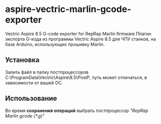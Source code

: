 # aspire-vectric-marlin-gcode-exporter
 Vectric Aspire 8.5 G-code exporter for RepRap Marlin firmware
Плагин экспорта G-кода из программы Vectric Aspire 8.5 для ЧПУ станков, на базе Arduino, использующих прошивку Marlin.

## Установка
Залить файл в папку постпроцессоров C:\ProgramData\Vectric\Aspire\8.5\PostP, путь может отличаться, в зависимости от вашей ОС.

## Использование
Во время __сохранения операций__ выбрать постпроцессор _"RepRap Marlin gcode (*.g)"_
